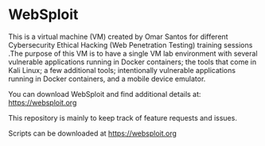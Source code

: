 # WebSploit
This is a virtual machine (VM) created by Omar Santos for different Cybersecurity Ethical Hacking (Web Penetration Testing) training sessions .The purpose of this VM is to have a single VM lab environment with several vulnerable applications running in Docker containers; the tools that come in Kali Linux; a few additional tools; intentionally vulnerable applications running in Docker containers, and a mobile device emulator.

You can download WebSploit and find additional details at: https://websploit.org

This repository is mainly to keep track of feature requests and issues.

Scripts can be downloaded at https://websploit.org
